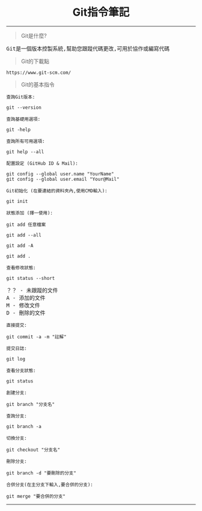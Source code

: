 <div align=center>

# Git指令筆記 #

</div>

***
> Git是什麼?

<pre>
Git是一個版本控製系統,幫助您跟蹤代碼更改,可用於協作或編寫代碼
</pre>

> Git的下載點

```
https://www.git-scm.com/
```

> Git的基本指令

`查詢Git版本:`
```CMD
git --version
```

`查詢基礎用選項:`
```
git -help
```

`查詢所有可用選項:`
```
git help --all
```

`配置設定 (GitHub ID & Mail):`
```
git config --global user.name "YourName"
git config --global user.email "Your@Mail"
```

`Git初始化 (在要連結的資料夾內,使用CMD輸入):`
```
git init
```

`狀態添加 (擇一使用):`
```
git add 任意檔案

git add --all

git add -A

git add .
```

`查看修改狀態:`
```
git status --short
```
<pre>
？？ - 未跟蹤的文件
A - 添加的文件
M - 修改文件
D - 刪除的文件
</pre>

`直接提交:`
```
git commit -a -m "註解"
```

`提交日誌:`
```
git log
```

`查看分支狀態:`
```
git status
```
`創建分支:`
```
git branch "分支名"
```
`查詢分支:`
```
git branch -a
```
`切換分支:`
```
git checkout "分支名"
```
`刪除分支:`
```
git branch -d "要刪除的分支"
```
`合併分支(在主分支下輸入,要合併的分支):`
```
git merge "要合併的分支"
```
<hr>